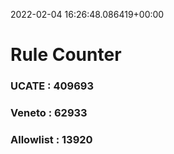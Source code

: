 2022-02-04 16:26:48.086419+00:00
# Rule Counter 
 ### UCATE : 409693

 ### Veneto : 62933

 ### Allowlist : 13920